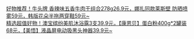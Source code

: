   
[好物推荐！牛头牌 香辣味五香牛肉干组合278g26.9元，娜扎同款莱斯壁 防晒喷雾59元，韩版花朵半拖两穿鞋59元~](http://www.dianyue.me/archives/502/ul7e84pf7ijzpdrx/)  
[精选超值好物！澳宝缤纷美肌沐浴露3支39.9元，【康恩贝】蛋白粉400g*2罐装68元，【美悟】液晶屏电动吸黑头神器39.9元~](http://www.dianyue.me/archives/494/yjsv0xq2kd7chz63/)